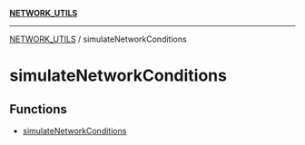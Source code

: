 [**NETWORK_UTILS**](../README.md)

***

[NETWORK_UTILS](../README.md) / simulateNetworkConditions

# simulateNetworkConditions

## Functions

- [simulateNetworkConditions](functions/simulateNetworkConditions.md)
